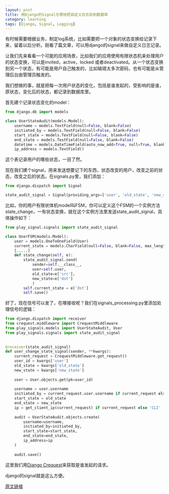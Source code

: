 ```yaml
---
layout: post
title: 用Django的Signal方便地把自定义日志存到数据库
category: learning
tags: [Django, Signal, Logging]
---
```


有时候需要根据业务，制定log系统，比如需要把一个对象的状态变换给记录下来，留着以后分析。刚看了篇文章，可以用django的signal来做自定义日志记录。

让我们先来看看一个可能的应用场景，比如我们的应用使用有限状态机来处理用户的状态变换，可以是invited，active，locked 或者deactivated。从一个状态变换到另一个状态，有可能是用户自己触发的，比如输错太多次密码，也有可能是从管理后台由管理员触发的。

我们想做的事，就是把每一次用户状态的变化，包括是谁发起的，受影响的是谁，原状态，变化后的状态，都记录到数据库里。

首先建个记录状态变化的model：

```python
from django.db import models

class UserStateAudit(models.Model):
    username = models.TextField(null=False, blank=False)
    initiated_by = models.TextField(null=False, blank=False)
    start_state = models.TextField(null=False, blank=False)
    end_state = models.TextField(null=False, blank=False)
    datetime = models.DateTimeField(auto_now_add=True, null=True, blank=True)
    ip_address = models.TextField()
```

这个表记录用户的哪些状态，一目了然。

现在我们建个signal，用来发送想要记下的东西，状态改变的用户，改变之前的状态，改变之后的状态。在signals.py里，我们添加：

```python
from django.dispatch import Signal

state_audit_signal = Signal(providing_args=['user', 'old_state', 'new_state'])
```

比如，你的用户有限状体机model叫FSM，你可以定义这个FSM的一个实例方法state_change，一有状态变换，就在这个实例方法里发送state_audit_signal，具体操作如下：

```python
from play_signal.signals import state_audit_signal

class UserFSM(models.Model):
    user = models.OneToOneField(User)
    current_state = models.CharField(null=False, blank=False, max_length=32)
    [.....]
    def state_change(self, e):
        state_audit_signal.send(
            sender=self.__class__,
            user=self.user,
            old_state=e['src'],
            new_state=e['dst']
            )
        self.current_state = e['dst']
        self.save()
```

好了，现在信号可以发了，在哪接收呢？我们在signals_processing.py里添加处理信号的逻辑：

```python
from django.dispatch import receiver
from crequest.middleware import CrequestMiddleware
from play_signals.models import UserStateAudit, User
from play_signals.signals import state_audit_signal
 
 
@receiver(state_audit_signal)
def user_change_state_signal(sender, **kwargs):
    current_request = CrequestMiddleware.get_request()
    user_id = kwargs['user']
    old_state = kwargs['old_state']
    new_state = kwargs['new_state']
 
    user = User.objects.get(pk=user_id)
 
    username = user.username
    initiated_by = current_request.user.username if current_request else 'CLI'
    start_state = old_state
    end_state = new_state
    ip = get_client_ip(current_request) if current_request else 'CLI'
 
    audit = UserStateAudit.objects.create(
        username=username,
        initiated_by=initiated_by,
        start_state=start_state,
        end_state=end_state,
        ip_address=ip
    )
 
    audit.save()

```

这里我们用[Django Crequest](https://pypi.python.org/pypi/django-crequest)来获取是谁发起的请求。

django的signal就是这么方便。

[原文链接](https://www.algotech.solutions/blog/python/using-django-signals-for-database-logging/)



